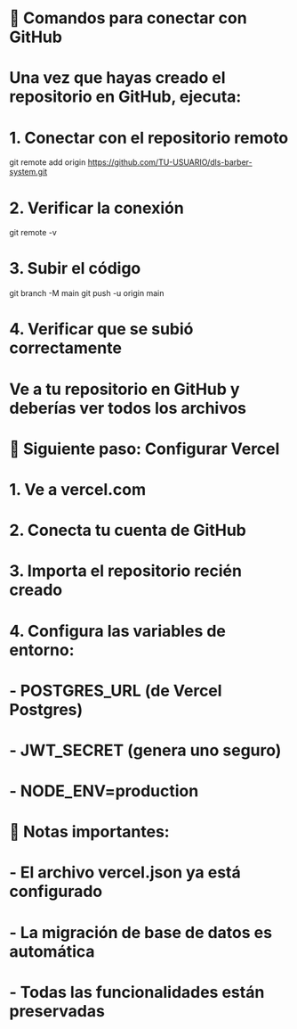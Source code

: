 # 🚀 Comandos para conectar con GitHub

# Una vez que hayas creado el repositorio en GitHub, ejecuta:

# 1. Conectar con el repositorio remoto

git remote add origin https://github.com/TU-USUARIO/dls-barber-system.git

# 2. Verificar la conexión

git remote -v

# 3. Subir el código

git branch -M main
git push -u origin main

# 4. Verificar que se subió correctamente

# Ve a tu repositorio en GitHub y deberías ver todos los archivos

# 🎯 Siguiente paso: Configurar Vercel

# 1. Ve a vercel.com

# 2. Conecta tu cuenta de GitHub

# 3. Importa el repositorio recién creado

# 4. Configura las variables de entorno:

# - POSTGRES_URL (de Vercel Postgres)

# - JWT_SECRET (genera uno seguro)

# - NODE_ENV=production

# 📝 Notas importantes:

# - El archivo vercel.json ya está configurado

# - La migración de base de datos es automática

# - Todas las funcionalidades están preservadas
